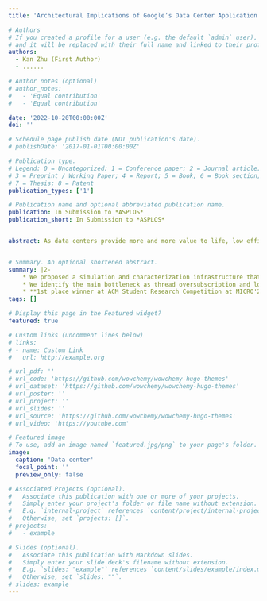 ```yaml
---
title: 'Architectural Implications of Google’s Data Center Application'

# Authors
# If you created a profile for a user (e.g. the default `admin` user), write the username (folder name) here
# and it will be replaced with their full name and linked to their profile.
authors:
  - Kan Zhu (First Author)
  - ......

# Author notes (optional)
# author_notes:
#   - 'Equal contribution'
#   - 'Equal contribution'

date: '2022-10-20T00:00:00Z'
doi: ''

# Schedule page publish date (NOT publication's date).
# publishDate: '2017-01-01T00:00:00Z'

# Publication type.
# Legend: 0 = Uncategorized; 1 = Conference paper; 2 = Journal article;
# 3 = Preprint / Working Paper; 4 = Report; 5 = Book; 6 = Book section;
# 7 = Thesis; 8 = Patent
publication_types: ['1']

# Publication name and optional abbreviated publication name.
publication: In Submission to *ASPLOS*
publication_short: In Submission to *ASPLOS*


abstract: As data centers provide more and more value to life, low efficiency and energy consumption of data center applications have become worldwide concerns. To address this concern,we comprehensively characterize micro-architectural implications of data center applications using newly released Google traces. We study the impact of thread switching, measure cache performance, and evaluate state-of-the-art optimization techniques to provide insights for optimizing data center ap-plications. We also investigate the similarity and diversity among traces and compare them with open-source widely-used applications to create a small representative subset that will facilitate future micro-architectural research. We will open-source the artifacts of this research


# Summary. An optional shortened abstract.
summary: |2-
    * We proposed a simulation and characterization infrastructure that enables studying web services’ micro-architecture behaviors using Google applications
    * We identify the main bottleneck as thread oversubscription and low prefetch bandwidth usage
    * **1st place winner at ACM Student Research Competition at MICRO'2022**
tags: []

# Display this page in the Featured widget?
featured: true

# Custom links (uncomment lines below)
# links:
# - name: Custom Link
#   url: http://example.org

# url_pdf: ''
# url_code: 'https://github.com/wowchemy/wowchemy-hugo-themes'
# url_dataset: 'https://github.com/wowchemy/wowchemy-hugo-themes'
# url_poster: ''
# url_project: ''
# url_slides: ''
# url_source: 'https://github.com/wowchemy/wowchemy-hugo-themes'
# url_video: 'https://youtube.com'

# Featured image
# To use, add an image named `featured.jpg/png` to your page's folder.
image:
  caption: 'Data center'
  focal_point: ''
  preview_only: false

# Associated Projects (optional).
#   Associate this publication with one or more of your projects.
#   Simply enter your project's folder or file name without extension.
#   E.g. `internal-project` references `content/project/internal-project/index.md`.
#   Otherwise, set `projects: []`.
# projects:
#   - example

# Slides (optional).
#   Associate this publication with Markdown slides.
#   Simply enter your slide deck's filename without extension.
#   E.g. `slides: "example"` references `content/slides/example/index.md`.
#   Otherwise, set `slides: ""`.
# slides: example
---
```


<!-- {{% callout note %}}
Click the _Cite_ button above to demo the feature to enable visitors to import publication metadata into their reference management software.
{{% /callout %}}

{{% callout note %}}
Create your slides in Markdown - click the _Slides_ button to check out the example.
{{% /callout %}}

Supplementary notes can be added here, including [code, math, and images](https://wowchemy.com/docs/writing-markdown-latex/). -->
